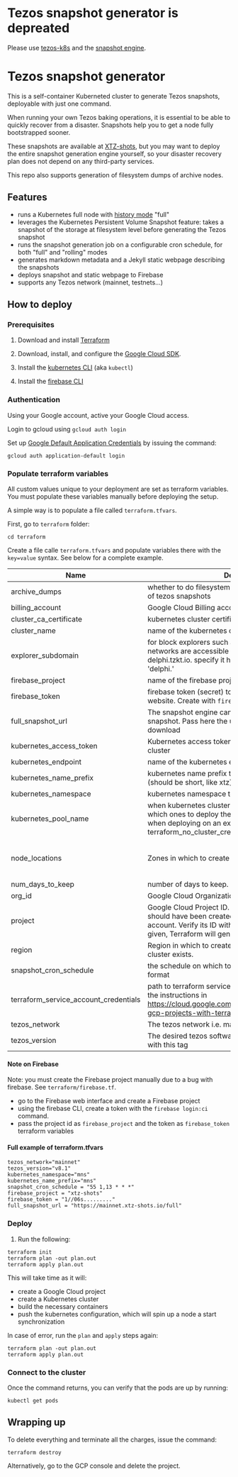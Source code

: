 # Tezos snapshot generator is depreated

Please use [tezos-k8s](https://github.com/oxheadalpha/tezos-k8s/) and the [snapshot engine](https://github.com/oxheadalpha/tezos-k8s/tree/master/charts/snapshotEngine).

# Tezos snapshot generator

This is a self-container Kuberneted cluster to generate Tezos snapshots, deployable with just one command.

When running your own Tezos baking operations, it is essential to be able to quickly recover from a disaster. Snapshots help you to get a node fully bootstrapped sooner.

These snapshots are available at [XTZ-shots](https://xtz-shots.io), but you may want to deploy the entire snapshot generation engine yourself, so your disaster recovery plan does not depend on any third-party services.

This repo also supports generation of filesystem dumps of archive nodes.

## Features

* runs a Kubernetes full node with [history mode](https://tezos.gitlab.io/user/history_modes.html) "full"
* leverages the Kubernetes Persistent Volume Snapshot feature: takes a snapshot of the storage at filesystem level before generating the Tezos snapshot
* runs the snapshot generation job on a configurable cron schedule, for both "full" and "rolling" modes
* generates markdown metadata and a Jekyll static webpage describing the snapshots
* deploys snapshot and static webpage to Firebase
* supports any Tezos network (mainnet, testnets...)

## How to deploy

### Prerequisites

1. Download and install [Terraform](https://terraform.io)

1. Download, install, and configure the [Google Cloud SDK](https://cloud.google.com/sdk/).

1. Install the [kubernetes
   CLI](https://kubernetes.io/docs/tasks/tools/install-kubectl/) (aka
   `kubectl`)

1. Install the [firebase CLI](https://firebase.google.com/docs/cli)


### Authentication

Using your Google account, active your Google Cloud access.

Login to gcloud using `gcloud auth login`

Set up [Google Default Application Credentials](https://cloud.google.com/docs/authentication/production) by issuing the command:

```
gcloud auth application-default login
```

### Populate terraform variables

All custom values unique to your deployment are set as terraform variables. You must populate these variables manually before deploying the setup.

A simple way is to populate a file called `terraform.tfvars`.

First, go to `terraform` folder:

```
cd terraform
```

Create a file calle `terraform.tfvars` and populate variables there with the `key=value` syntax. See below for a complete example.

<!-- generate with  ~/go/bin/terraform-docs markdown table . -->

| Name | Description | Type | Default | Required |
|------|-------------|------|---------|:--------:|
| archive\_dumps | whether to do filesystem dump of archive nodes instead of tezos snapshots | `string` | `"false"` | no |
| billing\_account | Google Cloud Billing account ID. | `string` | `""` | no |
| cluster\_ca\_certificate | kubernetes cluster certificate | `string` | `""` | no |
| cluster\_name | name of the kubernetes cluster | `string` | `""` | no |
| explorer\_subdomain | for block explorers such as tzkt or tzstats, non-mainnet networks are accessible through a subdomain such as delphi.tzkt.io. specify it here, with a dot. for exmaple 'delphi.' | `string` | `""` | no |
| firebase\_project | name of the firebase project for the snapshot website | `string` | `""` | no |
| firebase\_token | firebase token (secret) to publish to the xtz-shots website. Create with `firebase login:ci` | `string` | `""` | no |
| full\_snapshot\_url | The snapshot engine can also sync faster with a snapshot. Pass here the url of the snapshot of type full to download | `string` | `""` | no |
| kubernetes\_access\_token | Kubernetes access token for accessing pre-existing cluster | `string` | `""` | no |
| kubernetes\_endpoint | name of the kubernetes endpoint | `string` | `""` | no |
| kubernetes\_name\_prefix | kubernetes name prefix to prepend to all resources (should be short, like xtz) | `string` | `"xtz"` | no |
| kubernetes\_namespace | kubernetes namespace to deploy the resource into | `string` | `"tzshots"` | no |
| kubernetes\_pool\_name | when kubernetes cluster has several node pools, specify which ones to deploy the baking setup into. only effective when deploying on an external cluster with terraform\_no\_cluster\_create | `string` | `"blockchain-pool"` | no |
| node\_locations | Zones in which to create the nodes | `list` | <pre>[<br>  "us-central1-b",<br>  "us-central1-f"<br>]</pre> | no |
| num\_days\_to\_keep | number of days to keep. 1 means 'keep for 24 hours' | `string` | `2` | no |
| org\_id | Google Cloud Organization ID. | `string` | `""` | no |
| project | Google Cloud Project ID. A default Google Cloud project should have been created when you activated your account. Verify its ID with `gcloud projects list`. If not given, Terraform will generate a new project. | `string` | `""` | no |
| region | Region in which to create the cluster, or region where the cluster exists. | `string` | `"us-central1"` | no |
| snapshot\_cron\_schedule | the schedule on which to generate snapshots, in cron format | `string` | `"7 13 * * *"` | no |
| terraform\_service\_account\_credentials | path to terraform service account file, created following the instructions in https://cloud.google.com/community/tutorials/managing-gcp-projects-with-terraform | `string` | `"~/.config/gcloud/application_default_credentials.json"` | no |
| tezos\_network | The tezos network i.e. mainnet, carthagenet... | `string` | `"mainnet"` | no |
| tezos\_version | The desired tezos software branch. It will pull a container with this tag | `string` | `"latest-release"` | no |


#### Note on Firebase

Note: you must create the Firebase project manually due to a bug with firebase. See `terraform/firebase.tf`.

* go to the Firebase web interface and create a Firebase project
* using the firebase CLI, create a token with the `firebase login:ci` command.
* pass the project id as `firebase_project` and the token as `firebase_token` terraform variables

#### Full example of terraform.tfvars

```
tezos_network="mainnet"
tezos_version="v8.1"
kubernetes_namespace="mns"
kubernetes_name_prefix="mns"
snapshot_cron_schedule = "55 1,13 * * *"
firebase_project = "xtz-shots"
firebase_token = "1//06s........."
full_snapshot_url = "https://mainnet.xtz-shots.io/full"
```

### Deploy

1. Run the following:

```
terraform init
terraform plan -out plan.out
terraform apply plan.out
```

This will take time as it will:
* create a Google Cloud project
* create a Kubernetes cluster
* build the necessary containers
* push the kubernetes configuration, which will spin up a node a start synchronization

In case of error, run the `plan` and `apply` steps again:

```
terraform plan -out plan.out
terraform apply plan.out
```

### Connect to the cluster

Once the command returns, you can verify that the pods are up by running:

```
kubectl get pods
```

## Wrapping up

To delete everything and terminate all the charges, issue the command:

```
terraform destroy
```

Alternatively, go to the GCP console and delete the project.
